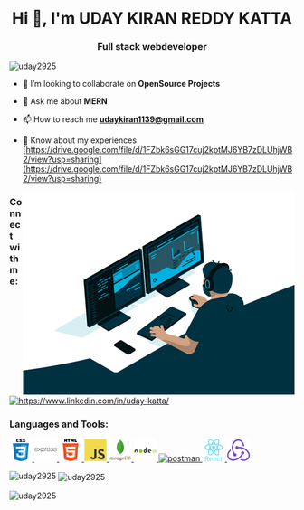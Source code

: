 <h1 align="center">Hi 👋, I'm UDAY KIRAN REDDY KATTA</h1>
<h3 align="center">Full stack webdeveloper</h3>

<p align="left"> <img src="https://komarev.com/ghpvc/?username=uday2925&label=Profile%20views&color=0e75b6&style=flat" alt="uday2925" /> </p>

- 👯 I’m looking to collaborate on **OpenSource Projects**

- 💬 Ask me about **MERN**

- 📫 How to reach me **udaykiran1139@gmail.com**

- 📄 Know about my experiences [https://drive.google.com/file/d/1FZbk6sGG17cuj2kptMJ6YB7zDLUhjWB2/view?usp=sharing](https://drive.google.com/file/d/1FZbk6sGG17cuj2kptMJ6YB7zDLUhjWB2/view?usp=sharing)

<!-- coder image -->
<img src="github_coder_image.gif" align="right" alt="coderimage"/>

<h3 align="left">Connect with me:</h3>
<p align="left">
<a href="https://www.linkedin.com/in/uday-katta/" target="blank"><img align="center" src="https://raw.githubusercontent.com/rahuldkjain/github-profile-readme-generator/master/src/images/icons/Social/linked-in-alt.svg" alt="https://www.linkedin.com/in/uday-katta/" height="30" width="40" /></a>
</p>

<h3 align="left">Languages and Tools:</h3>
<p align="left"> <a href="https://www.w3schools.com/css/" target="_blank" rel="noreferrer"> <img src="https://raw.githubusercontent.com/devicons/devicon/master/icons/css3/css3-original-wordmark.svg" alt="css3" width="40" height="40"/> </a> <a href="https://expressjs.com" target="_blank" rel="noreferrer"> <img src="https://raw.githubusercontent.com/devicons/devicon/master/icons/express/express-original-wordmark.svg" alt="express" width="40" height="40"/> </a> <a href="https://www.w3.org/html/" target="_blank" rel="noreferrer"> <img src="https://raw.githubusercontent.com/devicons/devicon/master/icons/html5/html5-original-wordmark.svg" alt="html5" width="40" height="40"/> </a> <a href="https://developer.mozilla.org/en-US/docs/Web/JavaScript" target="_blank" rel="noreferrer"> <img src="https://raw.githubusercontent.com/devicons/devicon/master/icons/javascript/javascript-original.svg" alt="javascript" width="40" height="40"/> </a> <a href="https://www.mongodb.com/" target="_blank" rel="noreferrer"> <img src="https://raw.githubusercontent.com/devicons/devicon/master/icons/mongodb/mongodb-original-wordmark.svg" alt="mongodb" width="40" height="40"/> </a> <a href="https://nodejs.org" target="_blank" rel="noreferrer"> <img src="https://raw.githubusercontent.com/devicons/devicon/master/icons/nodejs/nodejs-original-wordmark.svg" alt="nodejs" width="40" height="40"/> </a> <a href="https://postman.com" target="_blank" rel="noreferrer"> <img src="https://www.vectorlogo.zone/logos/getpostman/getpostman-icon.svg" alt="postman" width="40" height="40"/> </a> <a href="https://reactjs.org/" target="_blank" rel="noreferrer"> <img src="https://raw.githubusercontent.com/devicons/devicon/master/icons/react/react-original-wordmark.svg" alt="react" width="40" height="40"/> </a> <a href="https://redux.js.org" target="_blank" rel="noreferrer"> <img src="https://raw.githubusercontent.com/devicons/devicon/master/icons/redux/redux-original.svg" alt="redux" width="40" height="40"/> </a> </p>

<p><img align="left" src="https://github-readme-stats.vercel.app/api/top-langs?username=uday2925&show_icons=true&locale=en&layout=compact" alt="uday2925" /></p>

<p>&nbsp;<img align="center" src="https://github-readme-stats.vercel.app/api?username=uday2925&show_icons=true&locale=en" alt="uday2925" /></p>

<p><img align="center" src="https://github-readme-streak-stats.herokuapp.com/?user=uday2925&" alt="uday2925" /></p>
